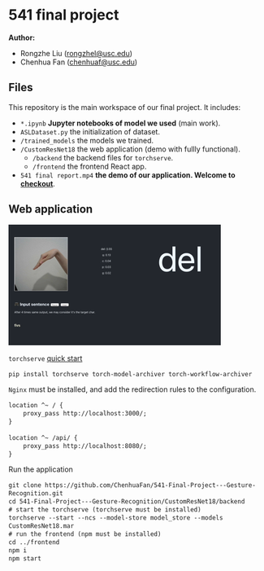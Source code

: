 # 541 final project

**Author:**

- Rongzhe Liu (rongzhel@usc.edu)
- Chenhua Fan (chenhuaf@usc.edu)

## Files

This repository is the main workspace of our final project. It includes:

- `*.ipynb` **Jupyter notebooks of model we used** (main work).
- `ASLDataset.py` the initialization of dataset.
- `/trained_models` the models we trained.
- `/CustomResNet18` the web application (demo with fullly functional).
  - `/backend` the backend files for `torchserve`.
  - `/frontend` the frontend React app.
- `541 final report.mp4` **the demo of our application. Welcome to [checkout](https://youtu.be/8BdOX08LUug)**.

## Web application

![App](./app.png)

`torchserve` [quick start](https://github.com/pytorch/serve/blob/master/README.md#-quick-start-with-torchserve)

```shell
pip install torchserve torch-model-archiver torch-workflow-archiver
```

`Nginx` must be installed, and add the redirection rules to the configuration.

```
location ^~ / {
    proxy_pass http://localhost:3000/;
}

location ^~ /api/ {
    proxy_pass http://localhost:8080/;
}
```

Run the application

```shell
git clone https://github.com/ChenhuaFan/541-Final-Project---Gesture-Recognition.git
cd 541-Final-Project---Gesture-Recognition/CustomResNet18/backend
# start the torchserve (torchserve must be installed)
torchserve --start --ncs --model-store model_store --models CustomResNet18.mar
# run the frontend (npm must be installed)
cd ../frontend
npm i
npm start
```

